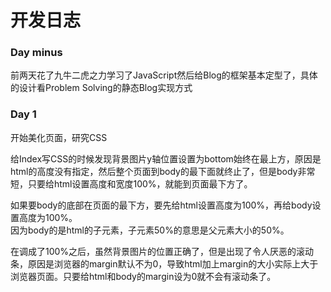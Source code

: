 # 开发日志

### Day minus
前两天花了九牛二虎之力学习了JavaScript然后给Blog的框架基本定型了，具体的设计看Problem Solving的静态Blog实现方式

### Day 1
开始美化页面，研究CSS

给Index写CSS的时候发现背景图片y轴位置设置为bottom始终在最上方，原因是html的高度没有指定，然后整个页面到body的最下面就终止了，但是body非常短，只要给html设置高度和宽度100%，就能到页面最下方了。

如果要body的底部在页面的最下方，要先给html设置高度为100%，再给body设置高度为100%。<br>
因为body的是html的子元素，子元素50%的意思是父元素大小的50%。

在调成了100%之后，虽然背景图片的位置正确了，但是出现了令人厌恶的滚动条，原因是浏览器的margin默认不为0，导致html加上margin的大小实际上大于浏览器页面。只要给html和body的margin设为0就不会有滚动条了。